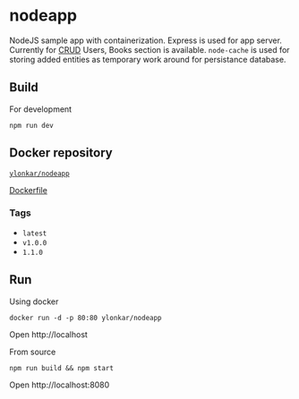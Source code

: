 # nodeapp
NodeJS sample app with containerization. Express is used for app server. Currently for [CRUD](https://en.wikipedia.org/wiki/Create,_read,_update_and_delete) Users, Books section is available. `node-cache` is used for storing added entities as temporary work around for persistance database.

## Build
For development
```shell
npm run dev
```

## Docker repository
[`ylonkar/nodeapp`](https://hub.docker.com/r/ylonkar/nodeapp/)

[Dockerfile](https://github.com/yogeshlonkar/nodeapp/blob/master/Dockerfile)


### Tags
- `latest`
- `v1.0.0`
- `1.1.0`

## Run
Using docker
```shell
docker run -d -p 80:80 ylonkar/nodeapp
```
Open http://localhost

From source
```shell
npm run build && npm start
```
Open http://localhost:8080
